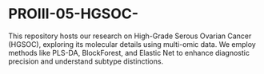 # PROIII-05-HGSOC-
This repository hosts our research on High-Grade Serous Ovarian Cancer (HGSOC), exploring its molecular details using multi-omic data. We employ methods like PLS-DA, BlockForest, and Elastic Net to enhance diagnostic precision and understand subtype distinctions.
